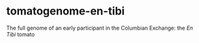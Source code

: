 # tomatogenome-en-tibi

The full genome of an early participant in the Columbian Exchange: the _En Tibi_ tomato
